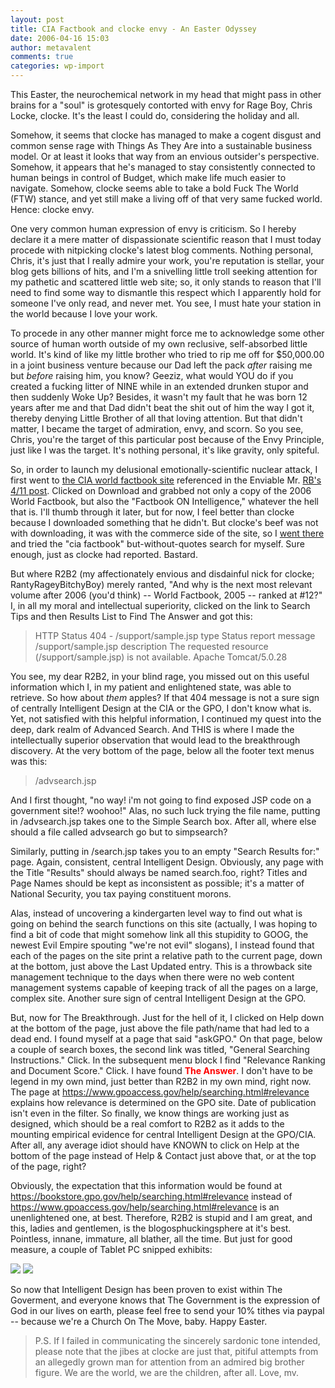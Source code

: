 ```yaml
---
layout: post
title: CIA Factbook and clocke envy - An Easter Odyssey
date: 2006-04-16 15:03
author: metavalent
comments: true
categories: wp-import
---
```

This Easter, the neurochemical network in my head that might pass in other brains for a "soul" is grotesquely contorted with envy for Rage Boy, Chris Locke, clocke.  It's the least I could do, considering the holiday and all.

Somehow, it seems that clocke has managed to make a cogent disgust and common sense rage with Things As They Are into a sustainable business model.  Or at least it looks that way from an envious outsider's perspective.  Somehow, it appears that he's managed to stay consistently connected to human beings in control of Budget, which make life much easier to navigate.  Somehow, clocke seems able to take a bold Fuck The World (FTW) stance, and yet still make a living off of that very same fucked world.  Hence: clocke envy.

One very common human expression of envy is criticism.  So I hereby declare it a mere matter of dispassionate scientific reason that I must today procede with nitpicking clocke's latest  blog comments.  Nothing personal, Chris, it's just that I really admire your work, you're reputation is stellar, your blog gets billions of hits, and I'm a snivelling little troll seeking attention for my pathetic and scattered little web site; so, it only stands to reason that I'll need to find some way to dismantle this respect which I apparently hold for someone I've only read, and never met.  You see, I must hate your station in the world because I love your work.

To procede in any other manner might force me to acknowledge some other source of human worth outside of my own reclusive, self-absorbed little world.  It's kind of like my little brother who tried to rip me off for $50,000.00 in a joint business venture because our Dad left the pack *after* raising me but *before* raising him, you know?  Geeziz, what would YOU do if you created a fucking litter of NINE while in an extended drunken stupor and then suddenly Woke Up?  Besides, it wasn't my fault that he was born 12 years after me and that Dad didn't beat the shit out of him the way I got it, thereby denying Little Brother of all that loving attention.  But that didn't matter, I became the target of admiration, envy, and scorn.  So you see, Chris, you're the target of this particular post because of the Envy Principle, just like I was the target.  It's nothing personal, it's like gravity, only spiteful.

So, in order to launch my delusional emotionally-scientific nuclear attack, I first went to <a href="https://www.cia.gov/cia/publications/factbook/index.html">the CIA world factbook site</a> referenced in the Enviable Mr. <a href="https://www.rageboy.com/2006/04/central-intelligence-also-oxymoron-so.html">RB's 4/11 post</a>. Clicked on Download and grabbed not only a copy of the 2006 World Factbook, but also the "Factbook ON Intelligence," whatever the hell that is.  I'll thumb through it later, but for now, I feel better than clocke because I downloaded something that he didn't.  But clocke's beef was not with downloading, it was with the commerce side of the site, so I <a href="https://bookstore.gpo.gov/">went there</a> and tried the "cia factbook" but-without-quotes search for myself.  Sure enough, just as clocke had reported.  Bastard.

But where R2B2 (my affectionately envious and disdainful nick for clocke; RantyRageyBitchyBoy) merely ranted, "And why is the next most relevant volume after 2006 (you'd think) -- World Factbook, 2005 -- ranked at #12?" I, in all my moral and intellectual superiority, clicked on the link to Search Tips and then Results List to Find The Answer and got this:<blockquote>
HTTP Status 404 - /support/sample.jsp
type Status report
message /support/sample.jsp
description The requested resource (/support/sample.jsp) is not available.
Apache Tomcat/5.0.28</blockquote>You see, my dear R2B2, in your blind rage, you missed out on this useful information which I, in my patient and enlightened state, was able to retrieve.  So how about <i>them</i> apples?  If that 404 message is not a sure sign of centrally Intelligent Design at the CIA or the GPO, I don't know what is.  Yet, not satisfied with this helpful information, I continued my quest into the deep, dark realm of Advanced Search.  And THIS is where I made the intellectually superior observation that would lead to the breakthrough discovery.  At the very bottom of the page, below all the footer text menus was this: <blockquote>/advsearch.jsp</blockquote>And I first thought, "no way!  i'm not going to find exposed JSP code on a government site!?  woohoo!"  Alas, no such luck trying the file name, putting in /advsearch.jsp takes one to the Simple Search box.  After all, where else should a file called advsearch go but to simpsearch?

Similarly, putting in /search.jsp takes you to an empty "Search Results for:" page.  Again, consistent, central Intelligent Design. Obviously, any page with the Title "Results" should always be named search.foo, right?  Titles and Page Names should be kept as inconsistent as possible; it's a matter of National Security, you tax paying constituent morons.

Alas, instead of uncovering a kindergarten level way to find out what is going on behind the search functions on this site (actually, I was hoping to find a bit of code that might somehow link all this stupidity to GOOG, the newest Evil Empire spouting "we're not evil" slogans), I instead found that each of the pages on the site print a relative path to the current page, down at the bottom, just above the Last Updated entry.  This is a throwback site management technique to the days when there were no web content management systems capable of keeping track of all the pages on a large, complex site.  Another sure sign of central Intelligent Design at the GPO.

But, now for The Breakthrough.  Just for the hell of it, I clicked on Help down at the bottom of the page, just above the file path/name that had led to a dead end. I found myself at a page that said "askGPO."  On that page, below a couple of search boxes, the second link was titled, "General Searching Instructions."  Click.  In the subsequent menu block I find "Relevance Ranking and Document Score."  Click.  I have found <b><font color="#FF0000">The Answer</font></b>.  I don't have to be legend in my own mind, just better than R2B2 in my own mind, right now.  The page at <a href="https://www.gpoaccess.gov/help/searching.html#relevance">https://www.gpoaccess.gov/help/searching.html#relevance</a> explains how relevance is determined on the GPO site.  Date of publication isn't even in the filter.  So finally, we know things are working just as designed, which should be a real comfort to R2B2 as it adds to the mounting empirical evidence for central Intelligent Design at the GPO/CIA.  After all, any average idiot should have KNOWN to click on Help at the bottom of the page instead of Help &amp; Contact just above that, or at the top of the page, right?  

Obviously, the expectation that this information would be found at https://bookstore.gpo.gov/help/searching.html#relevance instead of https://www.gpoaccess.gov/help/searching.html#relevance is an unenlightened one, at best.  Therefore, R2B2 is stupid and I am great, and this, ladies and gentlemen, is the blogosphuckingsphere at it's best.  Pointless, innane, immature, all blather, all the time.  But just for good measure, a couple of Tablet PC snipped exhibits:

<img src="https://web.archive.org/web/*/https://awebcamdarkly.com/" />

<img src="https://web.archive.org/web/*/https://awebcamdarkly.com/" />

So now that Intelligent Design has been proven to exist within The Goverment, and everyone knows that The Government is the expression of God in our lives on earth, please feel free to send your 10% tithes via paypal -- because we're a Church On The Move, baby.  Happy Easter.

<blockquote>P.S. If I failed in communicating the sincerely sardonic tone intended, please note that the jibes at clocke are just that, pitiful attempts from an allegedly grown man for attention from an admired big brother figure.  We are the world, we are the children, after all.  Love, mv.</blockquote>

